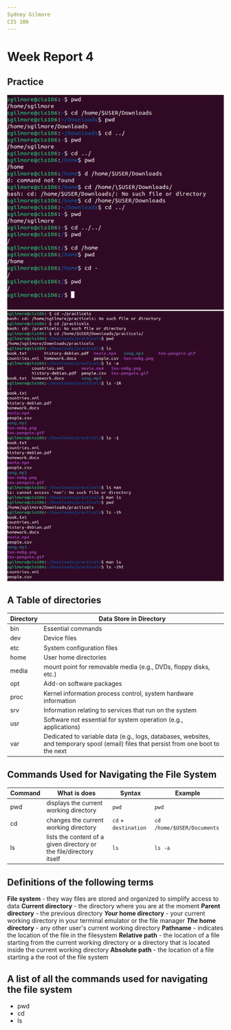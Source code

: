 ```yaml
---
Sydney Gilmore
CIS 106
---
```


# Week Report 4

## Practice

![1](HW4-practice(1).png)
![2](HW4-practice(2).png)

## A Table of directories

| Directory | Data Store in Directory                                                                                                               |
| --------- | ------------------------------------------------------------------------------------------------------------------------------------- |
| bin       | Essential commands                                                                                                                    |
| dev       | Device files                                                                                                                          |
| etc       | System configuration files                                                                                                            |
| home      | User home directories                                                                                                                 |
| media     | mount point for removable media (e.g., DVDs, floppy disks, etc.)                                                                      |
| opt       | Add-on software packages                                                                                                              |
| proc      | Kernel information process control, system hardware information                                                                       |
| srv       | Information relating to services that run on the system                                                                               |
| usr       | Software not essential for system operation (e.g., applications)                                                                      |
| var       | Dedicated to variable data (e.g., logs, databases, websites, and temporary spool (email) files that persist from one boot to the next |

## Commands Used for Navigating the File System

| Command | What is does                                                        | Syntax               | Example                    |
| ------- | ------------------------------------------------------------------- | -------------------- | -------------------------- |
| pwd     | displays the current working directory                              | `pwd`                | `pwd`                      |
| cd      | changes the current working directory                               | `cd` + `destination` | `cd /home/$USER/Documents`  |
| ls      | lists the content of a given directory or the file/directory itself | `ls`                 | `ls -a`                    |
   
## Definitions of the following terms

  **File system** - they way files are stored and organized to simplify access to data
  **Current directory** - the directory where you are at the moment
  **Parent directory** - the previous directory
  ***Your* home directory** -  your current working directory in your terminal emulator or the file manager
  ***The* home directory** - any other user's current working directory
  **Pathname** - indicates the location of the file in the filesystem
  **Relative path** - the location of a file starting from the current working directory or a directory that is located inside the current working directory
  **Absolute path** - the location of a file starting a the root of the file system
  
## A list of all the commands used for navigating the file system

- pwd
- cd
- ls
  